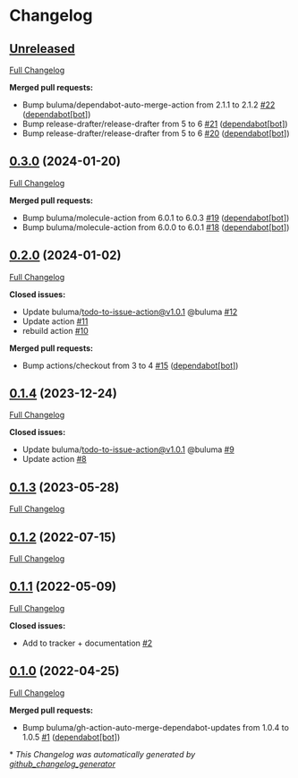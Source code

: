 # Changelog

## [Unreleased](https://github.com/buluma/ansible-role-dotfiles/tree/HEAD)

[Full Changelog](https://github.com/buluma/ansible-role-dotfiles/compare/0.3.0...HEAD)

**Merged pull requests:**

- Bump buluma/dependabot-auto-merge-action from 2.1.1 to 2.1.2 [\#22](https://github.com/buluma/ansible-role-dotfiles/pull/22) ([dependabot[bot]](https://github.com/apps/dependabot))
- Bump release-drafter/release-drafter from 5 to 6 [\#21](https://github.com/buluma/ansible-role-dotfiles/pull/21) ([dependabot[bot]](https://github.com/apps/dependabot))
- Bump release-drafter/release-drafter from 5 to 6 [\#20](https://github.com/buluma/ansible-role-dotfiles/pull/20) ([dependabot[bot]](https://github.com/apps/dependabot))

## [0.3.0](https://github.com/buluma/ansible-role-dotfiles/tree/0.3.0) (2024-01-20)

[Full Changelog](https://github.com/buluma/ansible-role-dotfiles/compare/0.2.0...0.3.0)

**Merged pull requests:**

- Bump buluma/molecule-action from 6.0.1 to 6.0.3 [\#19](https://github.com/buluma/ansible-role-dotfiles/pull/19) ([dependabot[bot]](https://github.com/apps/dependabot))
- Bump buluma/molecule-action from 6.0.0 to 6.0.1 [\#18](https://github.com/buluma/ansible-role-dotfiles/pull/18) ([dependabot[bot]](https://github.com/apps/dependabot))

## [0.2.0](https://github.com/buluma/ansible-role-dotfiles/tree/0.2.0) (2024-01-02)

[Full Changelog](https://github.com/buluma/ansible-role-dotfiles/compare/0.1.4...0.2.0)

**Closed issues:**

- Update buluma/todo-to-issue-action@v1.0.1 @buluma [\#12](https://github.com/buluma/ansible-role-dotfiles/issues/12)
- Update action [\#11](https://github.com/buluma/ansible-role-dotfiles/issues/11)
- rebuild action [\#10](https://github.com/buluma/ansible-role-dotfiles/issues/10)

**Merged pull requests:**

- Bump actions/checkout from 3 to 4 [\#15](https://github.com/buluma/ansible-role-dotfiles/pull/15) ([dependabot[bot]](https://github.com/apps/dependabot))

## [0.1.4](https://github.com/buluma/ansible-role-dotfiles/tree/0.1.4) (2023-12-24)

[Full Changelog](https://github.com/buluma/ansible-role-dotfiles/compare/0.1.3...0.1.4)

**Closed issues:**

- Update buluma/todo-to-issue-action@v1.0.1 @buluma [\#9](https://github.com/buluma/ansible-role-dotfiles/issues/9)
- Update action [\#8](https://github.com/buluma/ansible-role-dotfiles/issues/8)

## [0.1.3](https://github.com/buluma/ansible-role-dotfiles/tree/0.1.3) (2023-05-28)

[Full Changelog](https://github.com/buluma/ansible-role-dotfiles/compare/0.1.2...0.1.3)

## [0.1.2](https://github.com/buluma/ansible-role-dotfiles/tree/0.1.2) (2022-07-15)

[Full Changelog](https://github.com/buluma/ansible-role-dotfiles/compare/0.1.1...0.1.2)

## [0.1.1](https://github.com/buluma/ansible-role-dotfiles/tree/0.1.1) (2022-05-09)

[Full Changelog](https://github.com/buluma/ansible-role-dotfiles/compare/0.1.0...0.1.1)

**Closed issues:**

- Add to tracker + documentation [\#2](https://github.com/buluma/ansible-role-dotfiles/issues/2)

## [0.1.0](https://github.com/buluma/ansible-role-dotfiles/tree/0.1.0) (2022-04-25)

[Full Changelog](https://github.com/buluma/ansible-role-dotfiles/compare/f96eb803ab958025101792f719d8d1c202ec0c31...0.1.0)

**Merged pull requests:**

- Bump buluma/gh-action-auto-merge-dependabot-updates from 1.0.4 to 1.0.5 [\#1](https://github.com/buluma/ansible-role-dotfiles/pull/1) ([dependabot[bot]](https://github.com/apps/dependabot))



\* *This Changelog was automatically generated by [github_changelog_generator](https://github.com/github-changelog-generator/github-changelog-generator)*
